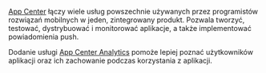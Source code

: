 ﻿[App Center](https://appcenter.ms/) łączy wiele usług powszechnie używanych przez programistów rozwiązań mobilnych w jeden, zintegrowany produkt. Pozwala tworzyć, testować, dystrybuować i monitorować aplikacje, a także implementować powiadomienia push.

Dodanie usługi [App Center Analytics](https://docs.microsoft.com/appcenter/analytics/) pomoże lepiej poznać użytkowników aplikacji oraz ich zachowanie podczas korzystania z aplikacji.

